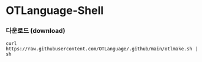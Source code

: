 # OTLanguage-Shell

### 다운로드 (download)
```
curl https://raw.githubusercontent.com/OTLanguage/.github/main/otlmake.sh | sh
```
